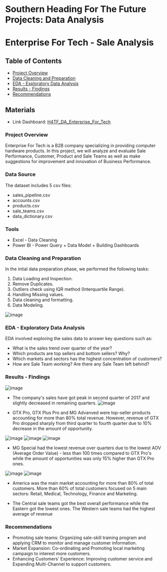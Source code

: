 # Southern Heading For The Future Projects: Data Analysis
# Enterprise For Tech - Sale Analysis

## Table of Contents
- [Project Overview](#project-overview)
- [Data Cleaning and Preparation](#data-cleaning-and-preparation)
- [EDA - Exploratory Data Analysis](#eda---exploratory-data-analysis)
- [Results - Findings](#results---findings)
- [Recommendations](#recommendations)

## Materials
- Link Dashboard: [H4TF_DA_Enterprise_For_Tech](https://app.powerbi.com/links/-X1KlJwaUd?ctid=dfe6a537-1611-4252-a05c-003eb86afd6c&pbi_source=linkShare)

### Project Overview
Enterprise For Tech is a B2B company specializing in providing computer hardware products. In this project, we will analyze and evaluate Sale Performance, Customer, Product and Sale Teams as well as make suggestions for improvement and innovation of Business Performance.

### Data Source
The dataset includes 5 csv files:
- sales_pipeline.csv
- accounts.csv
- products.csv
- sale_teams.csv
- data_dictionary.csv

### Tools
- Excel - Data Cleaning
- Power BI - Power Query + Data Model + Building Dashboards
  
### Data Cleaning and Preparation
In the intial data preparation phase, we performed the following tasks:
1. Data Loading and Inspection.
2. Remove Duplicates.
3. Outliers check using IQR method (Interquartile Range).
4. Handling Missing values.
5. Data cleaning and formatting.
6. Data Modeling.

![image](https://github.com/user-attachments/assets/f53877cf-be57-47a3-9815-4f2ab6b69b0c)

### EDA - Exploratory Data Analysis
EDA involved exploring the sales data to answer key questions such as:
- What is the sales trend over quarter of the year?
- Which products are top sellers and bottom sellers? Why?
- Which markets and sectors has the highest concentration of customers?
- How are Sale Team working? Are there any Sale Team left behind?
  
### Results - Findings
![image](https://github.com/user-attachments/assets/56ad62a5-1bb2-4d9b-86ab-8ae635459479)

- The company's sales have got peak in second quarter of 2017 and slightly decreased in remaining quarters.
![image](https://github.com/user-attachments/assets/b3abd232-58d1-4ec1-bc88-1cae49f90718)

- GTX Pro, GTX Plus Pro and MG Advanved were top-seller products accounting for more than 80% total revenue. However, revenue of GTX Pro dropped sharply from third quarter to fourth quarter due to 10% decrease in the amount of opportunity.

![image](https://github.com/user-attachments/assets/e63b5560-6deb-49b7-9d54-1b5bd4f4f0d1) ![image](https://github.com/user-attachments/assets/fa677730-ee66-41d8-af0f-f34fbfe24ae6) ![image](https://github.com/user-attachments/assets/2ac400b0-e645-488e-87ff-58d0d82091ef)

- MG Special had the lowest revenue over quarters due to the lowest AOV (Average Order Value) - less than 100 times compared to GTX Pro's while the amount of opportunities was only 15% higher than GTX Pro ones.
  
![image](https://github.com/user-attachments/assets/6c0a79c9-d410-4c74-8774-a99b5bf845d8) ![image](https://github.com/user-attachments/assets/622d2cfe-9035-4dc1-945d-a95caa32d9cd)

-  America was the main market accounting for more than 80% of total customers. More than 60% of total customers focused on 5 main sectors: Retail, Medical, Technology, Finance and Marketing.

-  The Central sale teams got the best overall performance while the Eastern got the lowest ones. The Western sale teams had the highest average of revenue

### Recommendations

- Promoting sale teams: Organizing sale-skill training program and applying CRM to monitor and manage customer information.
- Market Expansion: Co-ordinating and Promoting local marketing campaign to interest more customers.
- Enhancing Customers' Experience: Improving customer service and Expanding Multi-Channel to support customers.





